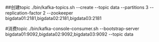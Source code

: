 ##创建topic 
./bin/kafka-topics.sh --create --topic data --partitions 3 --replication-factor 2 --zookeeper bigdata01:2181,bigdata02:2181,bigdata03:2181

#消费topic
./bin/kafka-console-consumer.sh --bootstrap-server bigdata01:9092,bigdata02:9092,bigdata03:9092 --topic data